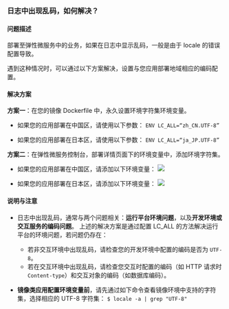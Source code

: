 ### 日志中出现乱码，如何解决？


#### 问题描述

部署至弹性微服务中的业务，如果在日志中显示乱码，一般是由于 locale 的错误配置导致。

遇到这种情况时，可以通过以下方案解决，设置与您应用部署地域相应的编码配置。



#### 解决方案

**方案一**：在您的镜像 Dockerfile 中，永久设置环境字符集环境变量。

- 如果您的应用部署在中国区，请使用以下参数：
 `ENV LC_ALL=“zh_CN.UTF-8”`
 
- 如果您的应用部署在日本区，请使用以下参数：
`ENV LC_ALL=“ja_JP.UTF-8”`



**方案二**：在弹性微服务控制台，部署详情页面下的环境变量中，添加环境字符集。

- 如果您的应用部署在中国区，请添加以下环境变量：
![](https://main.qcloudimg.com/raw/48597e167b99b08f8ebe32cfb3aabe9a.png)

- 如果您的应用部署在日本区，请添加以下环境变量：
![](https://main.qcloudimg.com/raw/23b5875bee4e814d6c8aee0f8e47592a.png)



#### 说明与注意

- 日志中出现乱码，通常与两个问题相关：**运行平台环境问题**，以及**开发环境或交互服务的编码问题**。
  上述的解决方案是通过配置 LC_ALL 的方法解决运行平台的环境问题，若问题仍存在：
    - 若非交互环境中出现乱码，请检查您的开发环境中配置的编码是否为 `UTF-8`。
    - 若在交互环境中出现乱码，请检查您交互时配置的编码（如 HTTP 请求时`Content-type`）和交互对象的编码（如数据库编码）。


- **镜像类应用配置环境变量前**，请先通过如下命令查看镜像环境中支持的字符集，选择相应的 UTF-8 字符集：
`$ locale -a | grep "UTF-8"`

